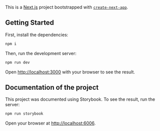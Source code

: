 This is a [Next.js](https://nextjs.org/) project bootstrapped with [`create-next-app`](https://github.com/vercel/next.js/tree/canary/packages/create-next-app).

## Getting Started

First, install the dependencies:
```bash
npm i
```

Then, run the development server:

```bash
npm run dev
```

Open [http://localhost:3000](http://localhost:3000) with your browser to see the result.

## Documentation of the project

This project was documented using Storybook. To see the result, run the server:
```bash
npm run storybook
```

Open your browser at [http://localhost:6006](http://localhost:6006).